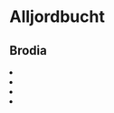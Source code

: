 # Alljordbucht

## Brodia

<procedure title="Charaktere von diesem Ort">
<list columns="3">
<li><a href="Viktor.md"></a></li>
<li><a href="Modaharius.md"></a></li>
<li><a href="Hindrik.md"></a></li>
<li><a href="Linus.md"></a></li>
</list>
</procedure>